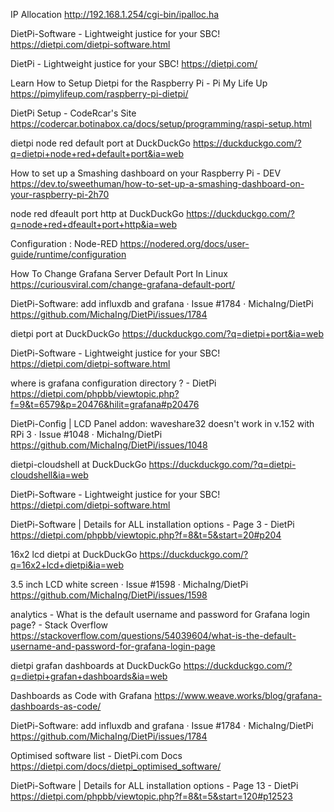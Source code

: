 IP Allocation
http://192.168.1.254/cgi-bin/ipalloc.ha

DietPi-Software - Lightweight justice for your SBC!
https://dietpi.com/dietpi-software.html

DietPi - Lightweight justice for your SBC!
https://dietpi.com/

Learn How to Setup Dietpi for the Raspberry Pi - Pi My Life Up
https://pimylifeup.com/raspberry-pi-dietpi/

DietPi Setup - CodeRcar's Site
https://codercar.botinabox.ca/docs/setup/programming/raspi-setup.html

dietpi node red default port at DuckDuckGo
https://duckduckgo.com/?q=dietpi+node+red+default+port&ia=web

How to set up a Smashing dashboard on your Raspberry Pi - DEV
https://dev.to/sweethuman/how-to-set-up-a-smashing-dashboard-on-your-raspberry-pi-2h70

node red dfeault port http at DuckDuckGo
https://duckduckgo.com/?q=node+red+dfeault+port+http&ia=web

Configuration : Node-RED
https://nodered.org/docs/user-guide/runtime/configuration

How To Change Grafana Server Default Port In Linux
https://curiousviral.com/change-grafana-default-port/

DietPi-Software: add influxdb and grafana · Issue #1784 · MichaIng/DietPi
https://github.com/MichaIng/DietPi/issues/1784

dietpi port at DuckDuckGo
https://duckduckgo.com/?q=dietpi+port&ia=web

DietPi-Software - Lightweight justice for your SBC!
https://dietpi.com/dietpi-software.html

where is grafana configuration directory ? - DietPi
https://dietpi.com/phpbb/viewtopic.php?f=9&t=6579&p=20476&hilit=grafana#p20476

DietPi-Config | LCD Panel addon: waveshare32 doesn't work in v.152 with RPi 3 · Issue #1048 · MichaIng/DietPi
https://github.com/MichaIng/DietPi/issues/1048

dietpi-cloudshell at DuckDuckGo
https://duckduckgo.com/?q=dietpi-cloudshell&ia=web

DietPi-Software - Lightweight justice for your SBC!
https://dietpi.com/dietpi-software.html

DietPi-Software | Details for ALL installation options - Page 3 - DietPi
https://dietpi.com/phpbb/viewtopic.php?f=8&t=5&start=20#p204

16x2 lcd dietpi at DuckDuckGo
https://duckduckgo.com/?q=16x2+lcd+dietpi&ia=web

3.5 inch LCD white screen · Issue #1598 · MichaIng/DietPi
https://github.com/MichaIng/DietPi/issues/1598

analytics - What is the default username and password for Grafana login page? - Stack Overflow
https://stackoverflow.com/questions/54039604/what-is-the-default-username-and-password-for-grafana-login-page

dietpi grafan dashboards at DuckDuckGo
https://duckduckgo.com/?q=dietpi+grafan+dashboards&ia=web

Dashboards as Code with Grafana
https://www.weave.works/blog/grafana-dashboards-as-code/

DietPi-Software: add influxdb and grafana · Issue #1784 · MichaIng/DietPi
https://github.com/MichaIng/DietPi/issues/1784

Optimised software list - DietPi.com Docs
https://dietpi.com/docs/dietpi_optimised_software/

DietPi-Software | Details for ALL installation options - Page 13 - DietPi
https://dietpi.com/phpbb/viewtopic.php?f=8&t=5&start=120#p12523

